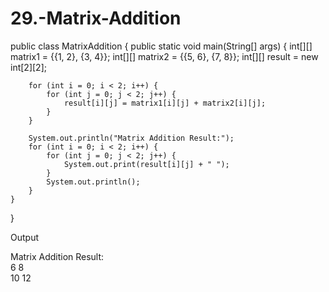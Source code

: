 # 29.-Matrix-Addition
public class MatrixAddition {
    public static void main(String[] args) {
        int[][] matrix1 = {{1, 2}, {3, 4}};
        int[][] matrix2 = {{5, 6}, {7, 8}};
        int[][] result = new int[2][2];

        for (int i = 0; i < 2; i++) {
            for (int j = 0; j < 2; j++) {
                result[i][j] = matrix1[i][j] + matrix2[i][j];
            }
        }

        System.out.println("Matrix Addition Result:");
        for (int i = 0; i < 2; i++) {
            for (int j = 0; j < 2; j++) {
                System.out.print(result[i][j] + " ");
            }
            System.out.println();
        }
    }
}

Output

Matrix Addition Result:  
6 8  
10 12
